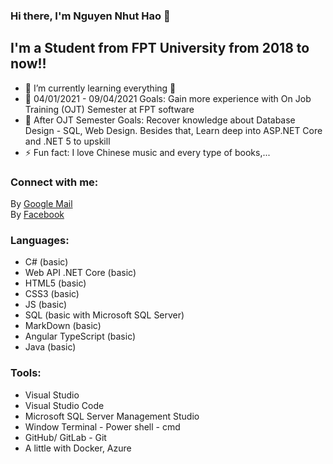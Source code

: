 ### Hi there, I'm Nguyen Nhut Hao 👋

## I'm a Student from FPT University from 2018 to now!!

- 🔭 I’m currently learning everything 🤣
- 🚀 04/01/2021 - 09/04/2021 Goals: Gain more experience with On Job Training (OJT) Semester at FPT software
- 📅 After OJT Semester Goals: Recover knowledge about Database Design - SQL, Web Design. Besides that, Learn deep into ASP.NET Core and .NET 5 to upskill
- ⚡ Fun fact: I love Chinese music and every type of books,...

### Connect with me:

By [Google Mail](nnhao9a3@gmail.com) <br />
By [Facebook](https://www.facebook.com/nnhao14102000) <br />

### Languages:

- C# (basic)
- Web API .NET Core (basic)
- HTML5 (basic)
- CSS3 (basic)
- JS (basic)
- SQL (basic with Microsoft SQL Server)
- MarkDown (basic)
- Angular TypeScript (basic)
- Java (basic)

### Tools:

- Visual Studio
- Visual Studio Code
- Microsoft SQL Server Management Studio
- Window Terminal - Power shell - cmd
- GitHub/ GitLab - Git
- A little with Docker, Azure
